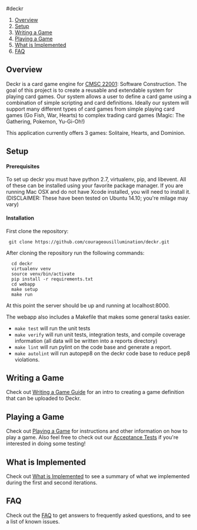 #deckr

1. [Overview](#overview)
2. [Setup](#setup)
3. [Writing a Game](#writing-a-game)
4. [Playing a Game](#playing-a-game)
5. [What is Implemented](#what-is-implemented)
6. [FAQ](#faq)

## Overview

Deckr is a card game engine for [CMSC 22001](http://people.cs.uchicago.edu/~shanlu/teaching/22001_fa14/): Software Construction. The goal of this project is to create a reusable and extendable system for playing card games. Our system allows a user to define a card game using a combination of simple scripting and card definitions. Ideally our system will support many different types of card games from simple playing card games (Go Fish, War, Hearts) to complex trading card games (Magic: The Gathering, Pokemon, Yu-Gi-Oh!)

This application currently offers 3 games: Solitaire, Hearts, and Dominion.

## Setup

#### Prerequisites

To set up deckr you must have python 2.7, virtualenv, pip, and libevent. All of these can be installed using your favorite package manager. If you are running Mac OSX and do not have Xcode installed, you will need to install it. (DISCLAIMER: These have been tested on Ubuntu 14.10; you're milage may vary)

#### Installation

First clone the repository:
```
 git clone https://github.com/courageousillumination/deckr.git
```

After cloning the repository run the following commands:
```
  cd deckr
  virtualenv venv
  source venv/bin/activate
  pip install -r requirements.txt
  cd webapp
  make setup
  make run
```

At this point the server should be up and running at localhost:8000.

The webapp also includes a Makefile that makes some general tasks easier.
* `make test` will run the unit tests
* `make verify` will run unit tests, integration tests, and compile coverage information (all data will be written into a reports directory)
* `make lint` will run pylint on the code base and generate a report.
* `make autolint` will run autopep8 on the deckr code base to reduce pep8 violations.


## Writing a Game

Check out [Writing a Game Guide](https://github.com/courageousillumination/deckr/blob/documentation/docs/game_tutorial.md) for an intro to creating a game definition that can be uploaded to Deckr.

## Playing a Game

Check out [Playing a Game](https://github.com/courageousillumination/deckr/blob/documentation/docs/playing_a_game.md) for instructions and other information on how to play a game. Also feel free to check out our [Acceptance Tests](https://github.com/courageousillumination/deckr/blob/documentation/docs/acceptance_tests.md) if you're interested in doing some testing!

## What is Implemented

Check out [What is Implemented](https://github.com/courageousillumination/deckr/blob/documentation/docs/what_is_implemented.md) to see a summary of what we implemented during the first and second iterations.

## FAQ

Check out the [FAQ](https://github.com/courageousillumination/deckr/blob/documentation/docs/faq.md) to get answers to frequently asked questions, and to see a list of known issues.
